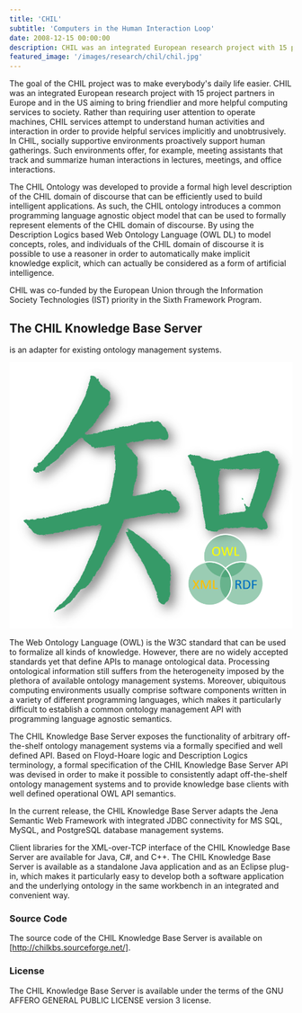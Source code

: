 ```yaml
---
title: 'CHIL'
subtitle: 'Computers in the Human Interaction Loop'
date: 2008-12-15 00:00:00
description: CHIL was an integrated European research project with 15 project partners in Europe and in the US aiming to bring friendlier and more helpful computing services to society.
featured_image: '/images/research/chil/chil.jpg'
---
```


The goal of the CHIL project was to make everybody's daily life easier. CHIL was an integrated European research project with 15 project partners in Europe and in the US aiming to bring friendlier and more helpful computing services to society. Rather than requiring user attention to operate machines, CHIL services attempt to understand human activities and interaction in order to provide helpful services implicitly and unobtrusively. In CHIL, socially supportive environments proactively support human gatherings. Such environments offer, for example, meeting assistants that track and summarize human interactions in lectures, meetings, and office interactions.

The CHIL Ontology was developed to provide a formal high level description of the CHIL domain of discourse that can be efficiently used to build intelligent applications. As such, the CHIL ontology introduces a common programming language agnostic object model that can be used to formally represent elements of the CHIL domain of discourse. By using the Description Logics based Web Ontology Language (OWL DL) to model concepts, roles, and individuals of the CHIL domain of discourse it is possible to use a reasoner in order to automatically make implicit knowledge explicit, which can actually be considered as a form of artificial intelligence.

CHIL was co-funded by the European Union through the Information Society Technologies (IST) priority in the Sixth Framework Program.

## The CHIL Knowledge Base Server

is an adapter for existing ontology management systems.

<div class="gallery" data-columns="1">
	<img src="/images/research/chil/kbs.png">
</div>

The Web Ontology Language (OWL) is the W3C standard that can be used to formalize all kinds of knowledge. However, there are no widely accepted standards yet that define APIs to manage ontological data. Processing ontological information still suffers from the heterogeneity imposed by the plethora of available ontology management systems. Moreover, ubiquitous computing environments usually comprise software components written in a variety of different programming languages, which makes it particularly difficult to establish a common ontology management API with programming language agnostic semantics.

The CHIL Knowledge Base Server exposes the functionality of arbitrary off-the-shelf ontology management systems via a formally specified and well defined API. Based on Floyd-Hoare logic and Description Logics terminology, a formal specification of the CHIL Knowledge Base Server API was devised in order to make it possible to consistently adapt off-the-shelf ontology management systems and to provide knowledge base clients with well defined operational OWL API semantics.

In the current release, the CHIL Knowledge Base Server adapts the Jena Semantic Web Framework with integrated JDBC connectivity for MS SQL, MySQL, and PostgreSQL database management systems.

Client libraries for the XML-over-TCP interface of the CHIL Knowledge Base Server are available for Java, C#, and C++. The CHIL Knowledge Base Server is available as a standalone Java application and as an Eclipse plug-in, which makes it particularly easy to develop both a software application and the underlying ontology in the same workbench in an integrated and convenient way.

### Source Code

The source code of the CHIL Knowledge Base Server is available on [http://chilkbs.sourceforge.net/].

### License

The CHIL Knowledge Base Server is available under the terms of the GNU AFFERO GENERAL PUBLIC LICENSE version 3 license.
